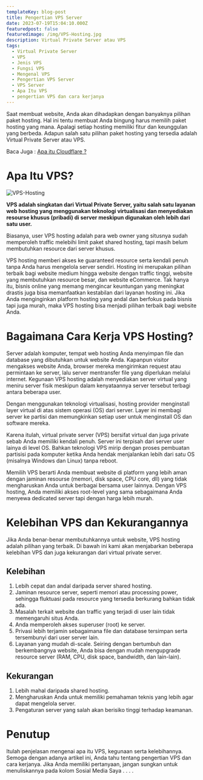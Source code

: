 ```yaml
---
templateKey: blog-post
title: Pengertian VPS Server
date: 2023-07-19T15:04:10.000Z
featuredpost: false
featuredimage: /img/VPS-Hosting.jpg
description: Virtual Private Server atau VPS
tags:
  - Virtual Private Server
  - VPS
  - Jenis VPS
  - Fungsi VPS
  - Mengenal VPS
  - Pengertian VPS Server
  - VPS Server
  - Apa Itu VPS
  - pengertian VPS dan cara kerjanya
---
```


Saat membuat website, Anda akan dihadapkan dengan banyaknya pilihan paket hosting. Hal ini tentu membuat Anda bingung harus memilih paket hosting yang mana. Apalagi setiap hosting memiliki fitur dan keunggulan yang berbeda. Adapun salah satu pilihan paket hosting yang tersedia adalah Virtual Private Server atau VPS.

Baca Juga : [Apa itu Cloudflare ?](https://www.archtech.site/cloudflare/)


# Apa Itu VPS?

![VPS-Hosting](/img/Windows-VPS-Hosting.jpg)

**VPS adalah singkatan dari Virtual Private Server, yaitu salah satu layanan web hosting yang menggunakan teknologi virtualisasi dan menyediakan resourse khusus (pribadi) di server meskipun digunakan oleh lebih dari satu user.**

Biasanya, user VPS hosting adalah para web owner yang situsnya sudah memperoleh traffic melebihi limit paket shared hosting, tapi masih belum membutuhkan resource dari server khusus.

VPS hosting memberi akses ke guaranteed resource serta kendali penuh tanpa Anda harus mengelola server sendiri.
Hosting ini merupakan pilihan terbaik bagi website medium hingga website dengan traffic tinggi, website yang membutuhkan resource besar, dan website eCommerce.
Tak hanya itu, bisnis online yang memang mengincar keuntungan yang meningkat drastis juga bisa memanfaatkan kestabilan dari layanan hosting ini.
Jika Anda menginginkan platform hosting yang andal dan berfokus pada bisnis tapi juga murah, maka VPS hosting bisa menjadi pilihan terbaik bagi website Anda.


# Bagaimana Cara Kerja VPS Hosting?


Server adalah komputer, tempat web hosting Anda menyimpan file dan database yang dibutuhkan untuk website Anda. Kapanpun visitor mengakses website Anda, browser mereka mengirimkan request atau permintaan ke server, lalu server mentransfer file yang diperlukan melalui internet. Kegunaan VPS hosting adalah menyediakan server virtual yang meniru server fisik meskipun dalam kenyataannya server tersebut terbagi antara beberapa user.

Dengan menggunakan teknologi virtualisasi, hosting provider menginstall layer virtual di atas sistem operasi (OS) dari server. Layer ini membagi server ke partisi dan memungkinkan setiap user untuk menginstall OS dan software mereka.

Karena itulah, virtual private server (VPS) bersifat virtual dan juga private sebab Anda memiliki kendali penuh. Server ini terpisah dari server user lainya di level OS. Bahkan teknologi VPS mirip dengan proses pembuatan partisisi pada komputer ketika Anda hendak menjalankan lebih dari satu OS (misalnya Windows dan Linux) tanpa reboot.

Memilih VPS berarti Anda membuat website di platform yang lebih aman dengan jaminan resourse (memori, disk space, CPU core, dll) yang tidak mengharuskan Anda untuk berbagai bersama user lainnya. Dengan VPS hosting, Anda memiliki akses root-level yang sama sebagaimana Anda menyewa dedicated server tapi dengan harga lebih murah.


# Kelebihan VPS dan Kekurangannya

Jika Anda benar-benar membutuhkannya untuk website, VPS hosting adalah pilihan yang terbaik. Di bawah ini kami akan menjabarkan beberapa kelebihan VPS dan juga kekurangan dari virtual private server.

## Kelebihan

1. Lebih cepat dan andal daripada server shared hosting.
2. Jaminan resource server, seperti memori atau processing power, sehingga fluktuasi pada resource yang tersedia berkurang bahkan tidak ada.
3. Masalah terkait website dan traffic yang terjadi di user lain tidak memengaruhi situs Anda.
4. Anda memperoleh akses superuser (root) ke server.
5. Privasi lebih terjamin sebagaimana file dan database tersimpan serta tersembunyi dari user server lain.
6. Layanan yang mudah di-scale. Seiring dengan bertumbuh dan berkembangnya website, Anda bisa dengan mudah mengupgrade resource server (RAM, CPU, disk space, bandwidth, dan lain-lain).


## Kekurangan

1. Lebih mahal daripada shared hosting.
2. Mengharuskan Anda untuk memiliki pemahaman teknis yang lebih agar dapat mengelola server.
3. Pengaturan server yang salah akan berisiko tinggi terhadap keamanan.

# Penutup
Itulah penjelasan mengenai apa itu VPS, kegunaan serta kelebihannya.
Semoga dengan adanya artikel ini, Anda tahu tentang pengertian VPS dan cara kerjanya.
Jika Anda memiliki pertanyaan, jangan sungkan untuk menuliskannya pada kolom Sosial Media Saya . . . .